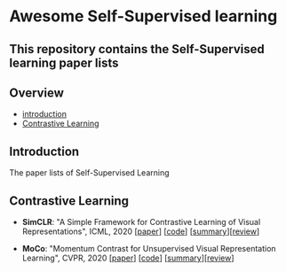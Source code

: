 # Awesome Self-Supervised learning

This repository contains the Self-Supervised learning paper lists
---

## Overview

- [introduction](#introduction)
- [Contrastive Learning](#Contrastive-Learning)


## Introduction

The paper lists of Self-Supervised Learning



## Contrastive Learning

- **SimCLR**: "A Simple Framework for Contrastive Learning of Visual Representations", ICML, 2020 [[paper](https://arxiv.org/abs/2002.05709)] [[code](https://github.com/sthalles/SimCLR)] [[summary](summary/example_template.md)][[review](review/SimCLR.md)]

- **MoCo**: "Momentum Contrast for Unsupervised Visual Representation Learning", CVPR, 2020 [[paper](https://arxiv.org/abs/1911.05722)] [[code](https://github.com/facebookresearch/moco)] [[summary](summary/example_template.md)][[review](review/MoCo.md)]

